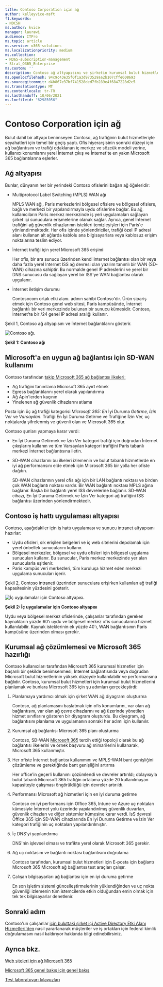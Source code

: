 ```yaml
---
title: Contoso Corporation için ağ
author: kelleyvice-msft
f1.keywords:
- NOCSH
ms.author: kvice
manager: laurawi
audience: ITPro
ms.topic: article
ms.service: o365-solutions
ms.localizationpriority: medium
ms.collection:
- M365-subscription-management
- Strat_O365_Enterprise
ms.custom: ''
description: Contoso ağ altyapısını ve şirketin kurumsal bulut hizmetleriyle ilgili ağ performansını en iyi şekilde Microsoft 365 için SD-WAN teknolojisini nasıl kullandığını anlıyoruz.
ms.openlocfilehash: 94c9c43e35f0f1a3d973529aa2b107cffe608693
ms.sourcegitcommit: d4b867e37bf741528ded7fb289e4f6847228d2c5
ms.translationtype: MT
ms.contentlocale: tr-TR
ms.lasthandoff: 10/06/2021
ms.locfileid: "62985056"
---
```

# <a name="networking-for-the-contoso-corporation"></a>Contoso Corporation için ağ

Bulut dahil bir altyapı benimseyen Contoso, ağ trafiğinin bulut hizmetleriyle seyahatleri için temel bir geçiş yaptı. Ofis hiyerarşisinin sonraki düzeyi için ağ bağlantısını ve trafiği odaklanan iç merkez ve sözcük modeli yerine, kullanıcı konumlarını yerel İnternet çıkış ve İnternet'te en yakın Microsoft 365 bağlantılarına eşlerler.

## <a name="networking-infrastructure"></a>Ağ altyapısı

Bunlar, dünyanın her bir yerindeki Contoso ofislerini bağan ağ öğeleridir:

- Multiprotocol Label Switching (MPLS) WAN ağı

  MPLS WAN ağı, Paris merkezlerini bölgesel ofislere ve bölgesel ofislere, bağlı ve merkezi bir yapılandırmayla uydu ofislerine bağlar. Bu ağ, kullanıcıların Paris merkez merkezinde iş yeri uygulamaları sağlayan şirket içi sunuculara erişmelerine olanak sağlar. Ayrıca, genel İnternet trafiğini ağ güvenlik cihazlarının istekleri temizleyişleri için Paris'e yönlendirmektedir. Her ofis içinde yönlendiriciler, trafiği özel IP adresi alanı kullanan alt ağlarda kablolu ana bilgisayarlara veya kablosuz erişim noktalarına teslim ediyor.

- İnternet trafiği için yerel Microsoft 365 erişimi

  Her ofis, bir ara sunucu üzerinden kendi internet bağlantısı olan bir veya daha fazla yerel İnternet ISS ağ devresi olan yazılım tanımlı bir WAN (SD-WAN) cihazına sahiptir. Bu normalde genel IP adreslerini ve yerel bir DNS sunucusu da sağlayan yerel bir ISS'ye WAN bağlantısı olarak uygulanır.

- İnternet iletişim durumu

  Contosocom ortak etki alanı\. adının sahibi Contoso'dır. Ürün sipariş etmek için Contoso genel web sitesi, Paris kampüsünde, İnternet bağlantılı bir veri merkezinde bulunan bir sunucu kümesidir. Contoso, İnternet'te bir /24 genel IP adresi aralığı kullanır.

Şekil 1, Contoso ağ altyapısını ve İnternet bağlantılarını gösterir.

![Contoso ağı.](../media/contoso-networking/contoso-networking-fig1.png)
 
**Şekil 1: Contoso ağı**

## <a name="use-of-sd-wan-for-optimal-network-connectivity-to-microsoft"></a>Microsoft'a en uygun ağ bağlantısı için SD-WAN kullanımı

Contoso tarafından [takip Microsoft 365 ağ bağlantısı ilkeleri:](microsoft-365-network-connectivity-principles.md)

- Ağ trafiğini tanımlama Microsoft 365 ayırt etmek
- Egress bağlantılarını yerel olarak yapılandırma
- Ağ Apin'lerden kaçının
- Yinelenen ağ güvenlik cihazlarını atlama

Posta için üç ağ trafiği kategorisi *Microsoft 365: En* İyi Duruma *Getirme, İzin Ver* ve *Varsayılan*. Trafiği En İyi Duruma Getirme ve Trafiğine İzin Ver, uç noktalarda şifrelenmiş ve güvenli olan ve Microsoft 365 olur.

Contoso şunları yapmaya karar verdi:

- En İyi Duruma Getirmek ve İzin Ver kategori trafiği için doğrudan İnternet çıkışlarını kullanın ve tüm Varsayılan kategori trafiğini Paris tabanlı merkezi İnternet bağlantısına iletin.

- SD-WAN cihazlarını bu ilkeleri izlemenin ve bulut tabanlı hizmetlerde en iyi ağ performansını elde etmek için Microsoft 365 bir yolla her ofiste dağıtın.

  SD-WAN cihazlarının yerel ofis ağı için bir LAN bağlantı noktası ve birden çok WAN bağlantı noktası vardır. Bir WAN bağlantı noktası MPLS ağına bağlanır. Başka bir bağlantı yerel ISS devrelerine bağlanır. SD-WAN cihazı, En İyi Duruma Getirmek ve İzin Ver kategori ağ trafiğini ISS bağlantısı üzerinden yönlendirmektedir.

## <a name="the-contoso-line-of-business-app-infrastructure"></a>Contoso iş hattı uygulaması altyapısı

Contoso, aşağıdakiler için iş hattı uygulaması ve sunucu intranet altyapısını hazırlar:

- Uydu ofisleri, sık erişilen belgeleri ve iç web sitelerini depolamak için yerel önbellek sunucularını kullanır.
- Bölgesel merkezler, bölgesel ve uydu ofisleri için bölgesel uygulama sunucuları kullanır. Bu sunucular, Paris merkez merkezinde yer alan sunucularla eşitlenir.
- Paris kampüs veri merkezleri, tüm kuruluşa hizmet eden merkezi uygulama sunucuları içerir.

Şekil 2, Contoso intraneti üzerinden sunuculara erişirken kullanılan ağ trafiği kapasitesinin yüzdesini gösterir.

![İç uygulamalar için Contoso altyapısı.](../media/contoso-networking/contoso-networking-fig2.png)
 
**Şekil 2: İç uygulamalar için Contoso altyapısı**

Uydu veya bölgesel merkez ofislerinde, çalışanlar tarafından gereken kaynakların yüzde 60'ı uydu ve bölgesel merkez ofis sunucularına hizmet kullanılabilir. Kaynak isteklerinin ek yüzde 40'ı, WAN bağlantısının Paris kampüsüne üzerinden olması gerekir.

## <a name="network-analysis-and-preparation-for-microsoft-365-for-enterprise"></a>Kurumsal ağ çözümlemesi ve Microsoft 365 hazırlığı

Contoso kullanıcıları tarafından Microsoft 365 kurumsal hizmetler için başarılı bir şekilde benimsenmesi, İnternet bağlantısında veya doğrudan Microsoft bulut hizmetlerinin yüksek düzeyde kullanılabilir ve performansına bağlıdır. Contoso, kurumsal bulut hizmetleri için kurumsal bulut hizmetlerini planlamak ve bunlara Microsoft 365 için şu adımları gerçekleştirdi:

1. Planlamaya yardımcı olmak için şirket WAN ağ diyagramı oluşturma

   Contoso, ağ planlamasını başlatmak için ofis konumlarını, var olan ağ bağlantısını, var olan ağ çevre cihazlarını ve ağ üzerinde yönetilen hizmet sınıflarını gösteren bir diyagram oluşturdu. Bu diyagram, ağ bağlantısını planlama ve uygulamanın sonraki her adımı için kullanılır.

2. Kurumsal ağ bağlantısı Microsoft 365 planı oluşturma

   Contoso, SD-WAN [Microsoft 365](microsoft-365-network-connectivity-principles.md) tercih ettiği topoloji olarak bu ağ bağlantısı ilkelerini ve örnek başvuru ağ mimarilerini kullanarak, Microsoft 365 kullanmıştır.

3. Her ofiste İnternet bağlantısı kullanımını ve MPLS-WAN bant genişliğini çözümleme ve gerektiğinde bant genişliğini artırma

   Her office'in geçerli kullanımı çözümlendi ve devreler artırıldı; dolayısıyla bulut tabanlı Microsoft 365 trafiğin ortalama yüzde 20 kullanılmayan kapasiteyle çalışması öngörüldüğü için devreler artırıldı.

4. Performansı Microsoft ağ hizmetleri için en iyi duruma getirme

   Contoso en iyi performans için Office 365, Intune ve Azure uç noktaları kümesiyle İnternet yolu üzerinde yapılandırılmış güvenlik duvarları, güvenlik cihazları ve diğer sistemler kümesine karar verdi. IsS devresi Office 365 için SD-WAN cihazlarında En İyi Duruma Getirme ve İzin Ver kategori trafiğinin uç noktaları yapılandırılmıştır.

5. İç DNS'yi yapılandırma

   DNS'nin işlevsel olması ve trafikte yerel olarak Microsoft 365 gerekir.

6. Ağ uç noktasını ve bağlantı noktası bağlantısını doğrulama

   Contoso tarafından, kurumsal bulut hizmetleri için E-posta için bağlantı Microsoft 365 Microsoft ağ bağlantısı test araçları çalışır.

7. Çalışan bilgisayarları ağ bağlantısı için en iyi duruma getirme

   En son işletim sistemi güncelleştirmelerinin yüklendiğinden ve uç nokta güvenliği izlemenin tüm istemcilerde etkin olduğundan emin olmak için tek tek bilgisayarlar denetlenir.

## <a name="next-step"></a>Sonraki adım

Contoso'un çalışanlar [için buluttaki şirket içi Active Directory Etki Alanı Hizmetleri'den](contoso-identity.md) nasıl yararlanarak müşteriler ve iş ortakları için federal kimlik doğrulamasını nasıl kaldırıyor hakkında bilgi edinebilirsiniz.

## <a name="see-also"></a>Ayrıca bkz.

[Web siteleri için ağ Microsoft 365](networking-roadmap-microsoft-365.md)

[Microsoft 365 genel bakış için genel bakış](microsoft-365-overview.md)

[Test laboratuvarı kılavuzları](m365-enterprise-test-lab-guides.md)
